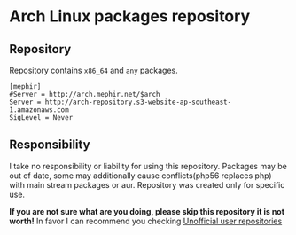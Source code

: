 # Arch Linux packages repository

## Repository

Repository contains `x86_64` and `any` packages.

```
[mephir]
#Server = http://arch.mephir.net/$arch
Server = http://arch-repository.s3-website-ap-southeast-1.amazonaws.com
SigLevel = Never
```

## Responsibility
I take no responsibility or liability for using this repository. Packages may be out of date, some may additionally cause conflicts(php56 replaces php) with main stream packages or aur. Repository was created only for specific use.

**If you are not sure what are you doing, please skip this repository it is not worth!** In favor I can recommend you checking [Unofficial user repositories](https://wiki.archlinux.org/index.php/unofficial_user_repositories)
